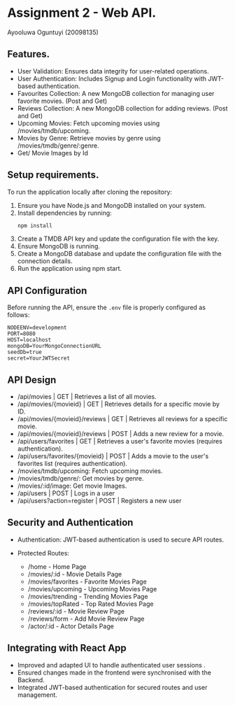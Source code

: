 # Assignment 2 - Web API.

Ayooluwa Oguntuyi (20098135)

## Features.
- User Validation: Ensures data integrity for user-related operations.
- User Authentication: Includes Signup and Login functionality with JWT-based authentication.
- Favourites Collection: A new MongoDB collection for managing user favorite movies. (Post and Get)
- Reviews Collection: A new MongoDB collection for adding reviews. (Post and Get)
- Upcoming Movies: Fetch upcoming movies using /movies/tmdb/upcoming.
- Movies by Genre: Retrieve movies by genre using /movies/tmdb/genre/:genre.
- Get/ Movie Images by Id


## Setup requirements.

To run the application locally after cloning the repository:

1. Ensure you have Node.js and MongoDB installed on your system.
2. Install dependencies by running:
   ```bash
   npm install

3. Create a TMDB API key and update the configuration file with the key.
4. Ensure MongoDB is running.
5. Create a MongoDB database and update the configuration file with the connection details.
6. Run the application using npm start.



## API Configuration

Before running the API, ensure the `.env` file is properly configured as follows:

```plaintext
NODEENV=development
PORT=8080
HOST=localhost
mongoDB=YourMongoConnectionURL
seedDb=true
secret=YourJWTSecret
```

## API Design
- /api/movies | GET | Retrieves a list of all movies.
- /api/movies/{movieid} | GET | Retrieves details for a specific movie by ID.
- /api/movies/{movieid}/reviews | GET | Retrieves all reviews for a specific movie.
- /api/movies/{movieid}/reviews | POST | Adds a new review for a movie.
- /api/users/favorites | GET | Retrieves a user's favorite movies (requires authentication).
- /api/users/favorites/{movieid} | POST | Adds a movie to the user's favorites list (requires authentication).
- /movies/tmdb/upcoming: Fetch upcoming movies.
- /movies/tmdb/genre/: Get movies by genre.
- /movies/:id/image: Get movie Images.
- /api/users | POST | Logs in a user
- /api/users?action=register | POST | Registers a new user

## Security and Authentication

- Authentication: JWT-based authentication is used to secure API routes.

- Protected Routes:
  - /home - Home Page
  - /movies/:id - Movie Details Page
  - /movies/favorites - Favorite Movies Page
  - /movies/upcoming - Upcoming Movies Page
  - /movies/trending - Trending Movies Page
  - /movies/topRated - Top Rated Movies Page
  - /reviews/:id - Movie Review Page
  - /reviews/form - Add Movie Review Page
  - /actor/:id - Actor Details Page

## Integrating with React App

- Improved and adapted UI to handle authenticated user sessions .
- Ensured changes made in the frontend were synchronised with the Backend.
- Integrated JWT-based authentication for secured routes and user management.
 